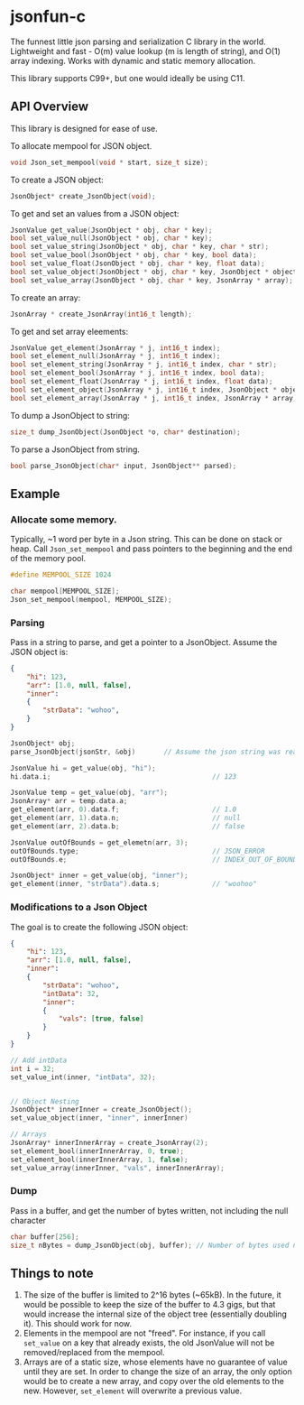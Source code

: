 # jsonfun-c

The funnest little json parsing and serialization C library in the world. Lightweight and fast - O(m) value lookup 
(m is length of string), and O(1) array indexing. Works with dynamic and static memory allocation. 

This library supports C99+, but one would ideally be using C11.

## API Overview
This library is designed for ease of use.

To allocate mempool for JSON object.
```C
void Json_set_mempool(void * start, size_t size);
```

To create a JSON object:
```C
JsonObject* create_JsonObject(void);
```

To get and set an values from a JSON object:
```C
JsonValue get_value(JsonObject * obj, char * key);
bool set_value_null(JsonObject * obj, char * key);
bool set_value_string(JsonObject * obj, char * key, char * str);
bool set_value_bool(JsonObject * obj, char * key, bool data);
bool set_value_float(JsonObject * obj, char * key, float data);
bool set_value_object(JsonObject * obj, char * key, JsonObject * object);
bool set_value_array(JsonObject * obj, char * key, JsonArray * array);
```

To create an array:
```C
JsonArray * create_JsonArray(int16_t length);
```

To get and set array eleements:
```C
JsonValue get_element(JsonArray * j, int16_t index);
bool set_element_null(JsonArray * j, int16_t index);
bool set_element_string(JsonArray * j, int16_t index, char * str);
bool set_element_bool(JsonArray * j, int16_t index, bool data);
bool set_element_float(JsonArray * j, int16_t index, float data);
bool set_element_object(JsonArray * j, int16_t index, JsonObject * object);
bool set_element_array(JsonArray * j, int16_t index, JsonArray * array);
```

To dump a JsonObject to string:
```C
size_t dump_JsonObject(JsonObject *o, char* destination);
```

To parse a JsonObject from string.
```C
bool parse_JsonObject(char* input, JsonObject** parsed);
```

## Example
### Allocate some memory.

Typically, ~1 word per byte in a Json string. This can be done on stack or heap. Call `Json_set_mempool` and pass pointers to the beginning and the end of the memory pool.

```C
#define MEMPOOL_SIZE 1024

char mempool[MEMPOOL_SIZE];
Json_set_mempool(mempool, MEMPOOL_SIZE);
```

### Parsing
Pass in a string to parse, and get a pointer to a JsonObject.
Assume the JSON object is:
```JSON
{
    "hi": 123,
    "arr": [1.0, null, false],
    "inner": 
    {
        "strData": "wohoo",
    }
}
```

```C
JsonObject* obj;
parse_JsonObject(jsonStr, &obj)       // Assume the json string was read. I.e. from a gile.

JsonValue hi = get_value(obj, "hi");
hi.data.i;                                        // 123

JsonValue temp = get_value(obj, "arr");
JsonArray* arr = temp.data.a;
get_element(arr, 0).data.f;                       // 1.0
get_element(arr, 1).data.n;                       // null
get_element(arr, 2).data.b;                       // false

JsonValue outOfBounds = get_elemetn(arr, 3);
outOfBounds.type;                                 // JSON_ERROR
outOfBounds.e;                                    // INDEX_OUT_OF_BOUNDS

JsonObject* inner = get_value(obj, "inner");
get_element(inner, "strData").data.s;             // "woohoo"
```

### Modifications to a Json Object
The goal is to create the following JSON object:
```JSON
{
    "hi": 123,
    "arr": [1.0, null, false],
    "inner": 
    {
        "strData": "wohoo",
        "intData": 32,
        "inner":
        {
            "vals": [true, false]     
        }
    }
}
```

```C
// Add intData
int i = 32;
set_value_int(inner, "intData", 32);


// Object Nesting
JsonObject* innerInner = create_JsonObject();
set_value_object(inner, "inner", innerInner)

// Arrays
JsonArray* innerInnerArray = create_JsonArray(2);
set_element_bool(innerInnerArray, 0, true);
set_element_bool(innerInnerArray, 1, false);
set_value_array(innerInner, "vals", innerInnerArray);
```

### Dump
Pass in a buffer, and get the number of bytes written, not including the null character
```C
char buffer[256];
size_t nBytes = dump_JsonObject(obj, buffer); // Number of bytes used not including null character.
```

## Things to note
1. The size of the buffer is limited to 2^16 bytes (~65kB). In the future, it would be possible to keep the size of the buffer to 4.3 gigs, but that would increase the internal size of the object tree (essentially doubling it). This should work for now.
2. Elements in the mempool are not "freed". For instance, if you call `set_value` on a key that already exists, the old JsonValue will not be removed/replaced from the mempool.
3. Arrays are of a static size, whose elements have no guarantee of value until they are set. In order to change the size of an array, the only option would be to create a new array, and copy over the old elements to the new. However, ```set_element``` will overwrite a previous value.
